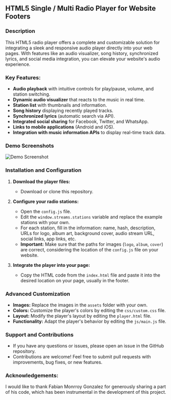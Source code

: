 ## HTML5 Single / Multi Radio Player for Website Footers

### Description

This HTML5 radio player offers a complete and customizable solution for integrating a sleek and responsive audio player directly into your web pages. With features like an audio visualizer, song history, synchronized lyrics, and social media integration, you can elevate your website's audio experience.

### Key Features:

- **Audio playback** with intuitive controls for play/pause, volume, and station switching.
- **Dynamic audio visualizer** that reacts to the music in real time.
- **Station list** with thumbnails and information.
- **Song history** displaying recently played tracks.
- **Synchronized lyrics** (automatic search via API).
- **Integrated social sharing** for Facebook, Twitter, and WhatsApp.
- **Links to mobile applications** (Android and iOS).
- **Integration with music information APIs** to display real-time track data.

### Demo Screenshots

![Demo Screenshot](https://i.imgur.com/bZYdeTp.png)

### Installation and Configuration

1. **Download the player files:**
   - Download or clone this repository.

2. **Configure your radio stations:**
   - Open the `config.js` file.
   - Edit the `window.streams.stations` variable and replace the example stations with your own.
   - For each station, fill in the information: name, hash, description, URLs for logo, album art, background cover, audio stream URL, social links, app links, etc.
   - **Important:** Make sure that the paths for images (`logo`, `album`, `cover`) are correct, considering the location of the `config.js` file on your website.

3. **Integrate the player into your page:**
   - Copy the HTML code from the `index.html` file and paste it into the desired location on your page, usually in the footer.

### Advanced Customization

- **Images:** Replace the images in the `assets` folder with your own.
- **Colors:** Customize the player's colors by editing the `css/custom.css` file.
- **Layout:** Modify the player's layout by editing the `player.html` file.
- **Functionality:** Adapt the player's behavior by editing the `js/main.js` file.

### Support and Contributions

- If you have any questions or issues, please open an issue in the GitHub repository.
- Contributions are welcome! Feel free to submit pull requests with improvements, bug fixes, or new features.

### Acknowledgements:

I would like to thank Fabian Monrroy Gonzalez for generously sharing a part of his code, which has been instrumental in the development of this project.



